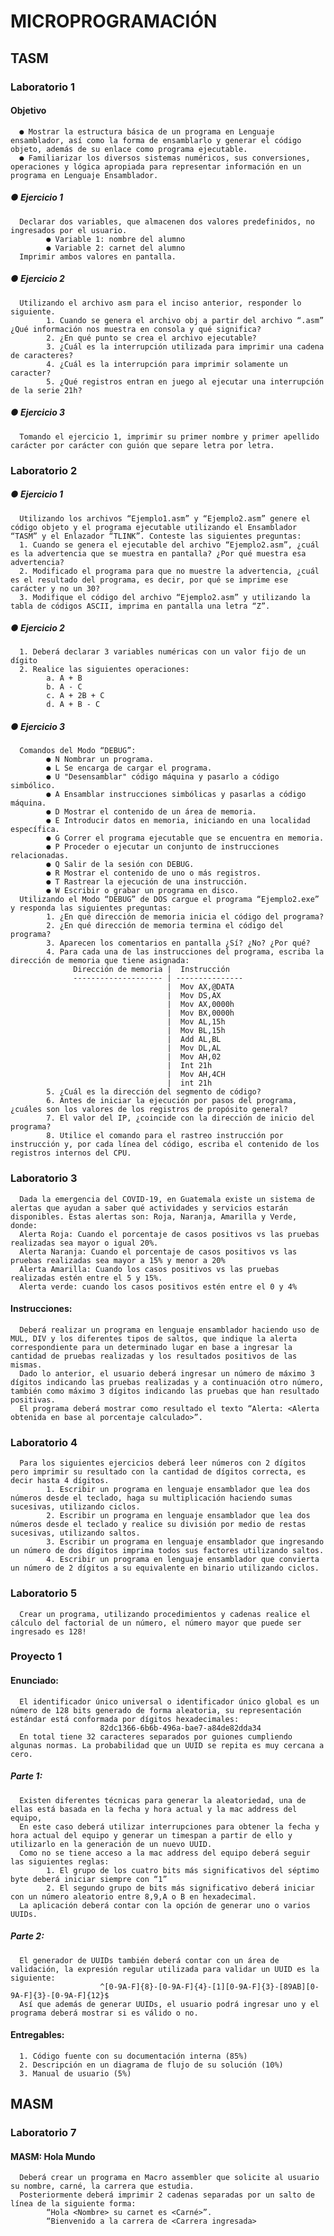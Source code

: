 # MICROPROGRAMACIÓN
## TASM
### Laboratorio 1
#### Objetivo
      ● Mostrar la estructura básica de un programa en Lenguaje ensamblador, así como la forma de ensamblarlo y generar el código objeto, además de su enlace como programa ejecutable.
      ● Familiarizar los diversos sistemas numéricos, sus conversiones, operaciones y lógica apropiada para representar información en un programa en Lenguaje Ensamblador.
##### ● Ejercicio 1
      Declarar dos variables, que almacenen dos valores predefinidos, no ingresados por el usuario.
            ● Variable 1: nombre del alumno
            ● Variable 2: carnet del alumno
      Imprimir ambos valores en pantalla.
##### ● Ejercicio 2
      Utilizando el archivo asm para el inciso anterior, responder lo siguiente.
            1. Cuando se genera el archivo obj a partir del archivo “.asm” ¿Qué información nos muestra en consola y qué significa?
            2. ¿En qué punto se crea el archivo ejecutable?
            3. ¿Cuál es la interrupción utilizada para imprimir una cadena de caracteres?
            4. ¿Cuál es la interrupción para imprimir solamente un caracter?
            5. ¿Qué registros entran en juego al ejecutar una interrupción de la serie 21h?
##### ● Ejercicio 3            
      Tomando el ejercicio 1, imprimir su primer nombre y primer apellido carácter por carácter con guión que separe letra por letra.

### Laboratorio 2
##### ● Ejercicio 1
      Utilizando los archivos “Ejemplo1.asm” y “Ejemplo2.asm” genere el código objeto y el programa ejecutable utilizando el Ensamblador “TASM” y el Enlazador “TLINK”. Conteste las siguientes preguntas:
      1. Cuando se genera el ejecutable del archivo “Ejemplo2.asm”, ¿cuál es la advertencia que se muestra en pantalla? ¿Por qué muestra esa advertencia?
      2. Modificado el programa para que no muestre la advertencia, ¿cuál es el resultado del programa, es decir, por qué se imprime ese carácter y no un 30?
      3. Modifique el código del archivo “Ejemplo2.asm” y utilizando la tabla de códigos ASCII, imprima en pantalla una letra “Z”.
##### ● Ejercicio 2
      1. Deberá declarar 3 variables numéricas con un valor fijo de un dígito
      2. Realice las siguientes operaciones:
            a. A + B
            b. A - C
            c. A + 2B + C
            d. A + B - C
##### ● Ejercicio 3            
      Comandos del Modo “DEBUG”:
            ● N Nombrar un programa.
            ● L Se encarga de cargar el programa.
            ● U "Desensamblar" código máquina y pasarlo a código simbólico.
            ● A Ensamblar instrucciones simbólicas y pasarlas a código máquina.
            ● D Mostrar el contenido de un área de memoria.
            ● E Introducir datos en memoria, iniciando en una localidad específica.
            ● G Correr el programa ejecutable que se encuentra en memoria.
            ● P Proceder o ejecutar un conjunto de instrucciones relacionadas.
            ● Q Salir de la sesión con DEBUG.
            ● R Mostrar el contenido de uno o más registros.
            ● T Rastrear la ejecución de una instrucción.
            ● W Escribir o grabar un programa en disco.
      Utilizando el Modo “DEBUG” de DOS cargue el programa “Ejemplo2.exe” y responda las siguientes preguntas:
            1. ¿En qué dirección de memoria inicia el código del programa?
            2. ¿En qué dirección de memoria termina el código del programa?
            3. Aparecen los comentarios en pantalla ¿Sí? ¿No? ¿Por qué?
            4. Para cada una de las instrucciones del programa, escriba la dirección de memoria que tiene asignada:
                  Dirección de memoria |  Instrucción
                  -------------------- | --------------- 
                                       |  Mov AX,@DATA
                                       |  Mov DS,AX
                                       |  Mov AX,0000h
                                       |  Mov BX,0000h
                                       |  Mov AL,15h
                                       |  Mov BL,15h
                                       |  Add AL,BL
                                       |  Mov DL,AL
                                       |  Mov AH,02
                                       |  Int 21h
                                       |  Mov AH,4CH
                                       |  int 21h    
            5. ¿Cuál es la dirección del segmento de código?
            6. Antes de iniciar la ejecución por pasos del programa, ¿cuáles son los valores de los registros de propósito general?
            7. El valor del IP, ¿coincide con la dirección de inicio del programa?
            8. Utilice el comando para el rastreo instrucción por instrucción y, por cada línea del código, escriba el contenido de los registros internos del CPU.
### Laboratorio 3
      Dada la emergencia del COVID-19, en Guatemala existe un sistema de alertas que ayudan a saber qué actividades y servicios estarán disponibles. Estas alertas son: Roja, Naranja, Amarilla y Verde, donde:
      Alerta Roja: Cuando el porcentaje de casos positivos vs las pruebas realizadas sea mayor o igual 20%.
      Alerta Naranja: Cuando el porcentaje de casos positivos vs las pruebas realizadas sea mayor a 15% y menor a 20%
      Alerta Amarilla: Cuando los casos positivos vs las pruebas realizadas estén entre el 5 y 15%.
      Alerta verde: cuando los casos positivos estén entre el 0 y 4%
#### Instrucciones:
      Deberá realizar un programa en lenguaje ensamblador haciendo uso de MUL, DIV y los diferentes tipos de saltos, que indique la alerta correspondiente para un determinado lugar en base a ingresar la cantidad de pruebas realizadas y los resultados positivos de las mismas.
      Dado lo anterior, el usuario deberá ingresar un número de máximo 3 dígitos indicando las pruebas realizadas y a continuación otro número, también como máximo 3 dígitos indicando las pruebas que han resultado positivas.
      El programa deberá mostrar como resultado el texto “Alerta: <Alerta obtenida en base al porcentaje calculado>”.
### Laboratorio 4
      Para los siguientes ejercicios deberá leer números con 2 dígitos pero imprimir su resultado con la cantidad de dígitos correcta, es decir hasta 4 dígitos.
            1. Escribir un programa en lenguaje ensamblador que lea dos números desde el teclado, haga su multiplicación haciendo sumas sucesivas, utilizando ciclos.
            2. Escribir un programa en lenguaje ensamblador que lea dos números desde el teclado y realice su división por medio de restas sucesivas, utilizando saltos.
            3. Escribir un programa en lenguaje ensamblador que ingresando un número de dos dígitos imprima todos sus factores utilizando saltos.
            4. Escribir un programa en lenguaje ensamblador que convierta un número de 2 dígitos a su equivalente en binario utilizando ciclos. 
### Laboratorio 5
      Crear un programa, utilizando procedimientos y cadenas realice el cálculo del factorial de un número, el número mayor que puede ser ingresado es 128!

### Proyecto 1 
#### Enunciado:
      El identificador único universal o identificador único global es un número de 128 bits generado de forma aleatoria, su representación estándar está conformada por dígitos hexadecimales:
                        82dc1366-6b6b-496a-bae7-a84de82dda34
      En total tiene 32 caracteres separados por guiones cumpliendo algunas normas. La probabilidad que un UUID se repita es muy cercana a cero.
##### Parte 1:
      Existen diferentes técnicas para generar la aleatoriedad, una de ellas está basada en la fecha y hora actual y la mac address del equipo,
      En este caso deberá utilizar interrupciones para obtener la fecha y hora actual del equipo y generar un timespan a partir de ello y utilizarlo en la generación de un nuevo UUID.
      Como no se tiene acceso a la mac address del equipo deberá seguir las siguientes reglas:
            1. El grupo de los cuatro bits más significativos del séptimo byte deberá iniciar siempre con “1”
            2. El segundo grupo de bits más significativo deberá iniciar con un número aleatorio entre 8,9,A o B en hexadecimal.
      La aplicación deberá contar con la opción de generar uno o varios UUIDs.
##### Parte 2:      
      El generador de UUIDs también deberá contar con un área de validación, la expresión regular utilizada para validar un UUID es la siguiente:
                        ^[0-9A-F]{8}-[0-9A-F]{4}-[1][0-9A-F]{3}-[89AB][0-9A-F]{3}-[0-9A-F]{12}$
      Así que además de generar UUIDs, el usuario podrá ingresar uno y el programa deberá mostrar si es válido o no.
#### Entregables:
      1. Código fuente con su documentación interna (85%)
      2. Descripción en un diagrama de flujo de su solución (10%)
      3. Manual de usuario (5%)
## MASM
### Laboratorio 7
#### MASM: Hola Mundo
      Deberá crear un programa en Macro assembler que solicite al usuario su nombre, carné, la carrera que estudia.
      Posteriormente deberá imprimir 2 cadenas separadas por un salto de línea de la siguiente forma:
            “Hola <Nombre> su carnet es <Carné>”.
            “Bienvenido a la carrera de <Carrera ingresada>
